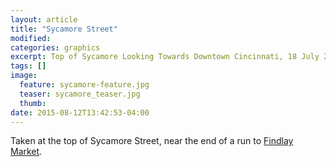 ```yaml
---
layout: article
title: "Sycamore Street"
modified:
categories: graphics
excerpt: Top of Sycamore Looking Towards Downtown Cincinnati, 18 July 2015
tags: []
image:
  feature: sycamore-feature.jpg
  teaser: sycamore_teaser.jpg
  thumb:
date: 2015-08-12T13:42:53-04:00
---
```


Taken at the top of Sycamore Street, near the end of a run to [Findlay Market](http://www.findlaymarket.org).